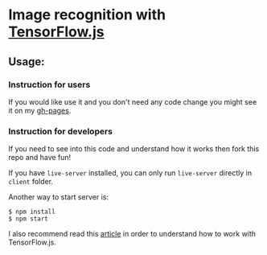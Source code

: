 # Image recognition with  <a href="https://js.tensorflow.org/">TensorFlow.js</a>

## Usage:

### Instruction for users

If you would like use it and you don't need any code change you might see it on my <a href="https://mikhama.github.io/image-recognition/">gh-pages</a>.

### Instruction for developers

If you need to see into this code and understand how it works then fork this repo and have fun!

If you have `live-server` installed, you can only run `live-server` directly in `client` folder.

Another way to start server is:

```
$ npm install
$ npm start
```
I also recommend read this <a href="https://medium.freecodecamp.org/get-to-know-tensorflow-js-in-7-minutes-afcd0dfd3d2f">article</a> in order to understand how to work with TensorFlow.js.
